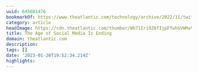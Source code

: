 ```yaml
---
uuid: 645601476
bookmarkOf: https://www.theatlantic.com/technology/archive/2022/11/twitter-facebook-social-media-decline/672074/
category: article
headImage: https://cdn.theatlantic.com/thumbor/Wh71Iri9Z6fIjpFfwhGVWReVA84=/0x43:2000x1085/1200x625/media/img/mt/2022/11/Fkjp6MlQ/original.png
title: The Age of Social Media Is Ending
domain: theatlantic.com
description:
tags: []
date: '2023-01-26T19:52:34.214Z'
highlights:
---
```




